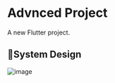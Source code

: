 # Advnced Project

A new Flutter project.

## 📘System Design
![image](https://github.com/user-attachments/assets/c2ae6fe1-3a7e-4ea5-90f5-11db97f3efd8)
